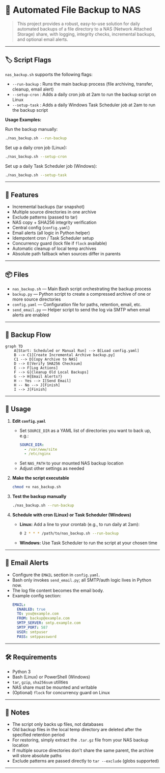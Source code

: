 # 🚀 Automated File Backup to NAS

>This project provides a robust, easy-to-use solution for daily automated backups of a file directory to a NAS (Network Attached Storage) share, with logging, integrity checks, incremental backups, and optional email alerts.

---

## 🏷️ Script Flags

`nas_backup.sh` supports the following flags:

- `--run-backup` : Runs the main backup process (file archiving, transfer, cleanup, email alert)
- `--setup-cron` : Adds a daily cron job at 2am to run the backup script on Linux
- `--setup-task` : Adds a daily Windows Task Scheduler job at 2am to run the backup script

**Usage Examples:**

Run the backup manually:
```bash
./nas_backup.sh --run-backup
```

Set up a daily cron job (Linux):
```bash
./nas_backup.sh --setup-cron
```

Set up a daily Task Scheduler job (Windows):
```bash
./nas_backup.sh --setup-task
```

---

## 🌟 Features
- Incremental backups (tar snapshot)
- Multiple source directories in one archive
- Exclude patterns (passed to tar)
- NAS copy + SHA256 integrity verification
- Central config (`config.yaml`)
- Email alerts (all logic in Python helper)
- Idempotent cron / Task Scheduler setup
- Concurrency guard (lock file if `flock` available)
- Automatic cleanup of local temp archives
- Absolute path fallback when sources differ in parents

---

## 📦 Files
- `nas_backup.sh` — Main Bash script orchestrating the backup process
- `backup.py` — Python script to create a compressed archive of one or more source directories
- `config.yaml` — Configuration file for paths, retention, email, etc.
- `send_email.py` — Helper script to send the log via SMTP when email alerts are enabled

---

## 🔄 Backup Flow

```mermaid
graph TD
    A[Start: Scheduled or Manual Run] --> B[Load config.yaml]
    B --> C1[Create Incremental Archive backup.py]
    C1 --> D[Copy Archive to NAS]
    D --> E[Verify SHA256 Checksum]
    E --> F[Log Actions]
    F --> G[Cleanup Old Local Backups]
    G --> H{Email Alerts?}
    H -- Yes --> I[Send Email]
    H -- No --> J[Finish]
    I --> J[Finish]
```

---

## 🚦 Usage
1. **Edit `config.yaml`**
   - Set `SOURCE_DIR` as a YAML list of directories you want to back up, e.g.:
     ```yaml
     SOURCE_DIR:
       - /var/www/site
       - /etc/nginx
     ```
   - Set `NAS_PATH` to your mounted NAS backup location
   - Adjust other settings as needed

2. **Make the script executable**
   ```bash
   chmod +x nas_backup.sh
   ```

3. **Test the backup manually**
   ```bash
   ./nas_backup.sh --run-backup
   ```

4. **Schedule with cron (Linux) or Task Scheduler (Windows)**
   - **Linux:** Add a line to your crontab (e.g., to run daily at 2am):
     ```bash
     0 2 * * * /path/to/nas_backup.sh --run-backup
     ```
   - **Windows:** Use Task Scheduler to run the script at your chosen time

---

## 📧 Email Alerts
- Configure the `EMAIL` section in `config.yaml`.
- Bash only invokes `send_email.py`; all SMTP/auth logic lives in Python now.
- The log file content becomes the email body.
- Example config section:
  ```yaml
  EMAIL:
    ENABLED: true
    TO: you@example.com
    FROM: backup@example.com
    SMTP_SERVER: smtp.example.com
    SMTP_PORT: 587
    USER: smtpuser
    PASS: smtppassword
  ```

---

## 🛠️ Requirements
- Python 3
- Bash (Linux) or PowerShell (Windows)
- `tar`, `gzip`, `sha256sum` utilities
- NAS share must be mounted and writable
- (Optional) `flock` for concurrency guard on Linux

---

## 📝 Notes
- The script only backs up files, not databases
- Old backup files in the local temp directory are deleted after the specified retention period
- For restoring, simply extract the `.tar.gz` file from your NAS backup location
- If multiple source directories don't share the same parent, the archive will store absolute paths
- Exclude patterns are passed directly to `tar --exclude` (globs supported)

---
